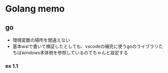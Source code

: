 # Golang memo

## go
* 環境変数の場所を間違えない
* 基本wslで書いて検証したとしても、vscodeの補完に使うgoのライブラリたちはwindows本体側を参照しているのでちゃんと設定する

### ex 1.1

``` go

```

